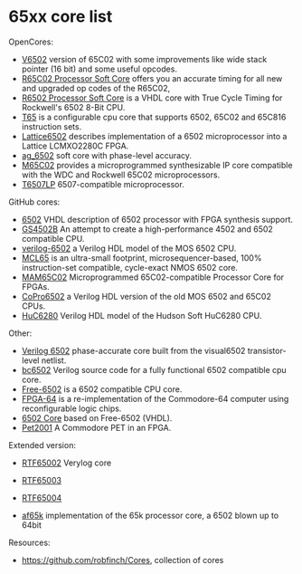 # 65xx core list

OpenCores:
* [V6502](https://opencores.org/projects/v6502) version of 65C02 with some improvements like wide stack pointer (16 bit) and some useful opcodes.
* [R65C02 Processor Soft Core](https://opencores.org/projects/cpu65c02_true_cycle) offers you an accurate timing for all new and upgraded op codes of the R65C02,
* [R6502 Processor Soft Core](https://opencores.org/projects/cpu6502_true_cycle) is a VHDL core with True Cycle Timing for Rockwell's 6502 8-Bit CPU.
* [T65](https://opencores.org/projects/t65) is a configurable cpu core that supports 6502, 65C02 and 65C816 instruction sets.
* [Lattice6502](https://opencores.org/projects/lattice6502) describes  implementation of a 6502 microprocessor into a Lattice LCMXO2280C FPGA.
* [ag_6502](https://opencores.org/projects/ag_6502) soft core with phase-level accuracy.
* [M65C02](https://opencores.org/projects/m65c02) provides a microprogrammed synthesizable IP core compatible with the WDC and Rockwell 65C02 microprocessors.
* [T6507LP](https://opencores.org/projects/t6507lp) 6507-compatible microprocessor.


GitHub cores:
* [6502](https://github.com/bernardo-andreeti/6502) VHDL description of 6502 processor with FPGA synthesis support.
* [GS4502B](https://github.com/gardners/gs4502b) An attempt to create a high-performance 4502 and 6502 compatible CPU.
* [verilog-6502](https://github.com/Arlet/verilog-6502) a Verilog HDL model of the MOS 6502 CPU.
* [MCL65](https://github.com/MicroCoreLabs/Projects/tree/master/MCL65) is an ultra-small footprint, microsequencer-based, 100% instruction-set compatible, cycle-exact NMOS 6502 core.
* [MAM65C02](https://github.com/MorrisMA/MAM65C02-Processor-Core) Microprogrammed 65C02-compatible Processor Core for FPGAs.
* [CoPro6502](https://github.com/hoglet67/CoPro6502/tree/master/src/Arlet) a Verilog HDL version of the old MOS 6502 and 65C02 CPUs.
* [HuC6280](https://github.com/fseidel/HuC6280) Verilog HDL model of the Hudson Soft HuC6280 CPU.

Other:
* [Verilog 6502](http://www.aholme.co.uk/6502/Main.htm) phase-accurate core built from the visual6502 transistor-level netlist.
* [bc6502](http://finitron.ca/Projects/Prj6502/bc6502_page.html) Verilog source code for a fully functional 6502 compatible cpu core.
* [Free-6502](http://web.archive.org/web/20040603222048/http:/www.free-ip.com/6502/index.html) is a 6502 compatible CPU core.
* [FPGA-64](https://www.syntiac.com/fpga64.html) is a re-implementation of the Commodore-64 computer using reconfigurable logic chips.
* [6502 Core](http://www.sprow.co.uk/dump/index.htm#Free6502) based on Free-6502 (VHDL).
* [Pet2001](https://github.com/skibo/Pet2001_Nexys3) A Commodore PET in an FPGA.

Extended version:
* [RTF65002](https://opencores.org/projects/rtf65002) Verylog core
* [RTF65003](https://github.com/robfinch/Cores/tree/master/rtf65003/trunk)
* [RTF65004](https://github.com/robfinch/Cores/tree/master/rtf65004)

* [af65k](https://github.com/fachat/af65k)  implementation of the 65k processor core, a 6502 blown up to 64bit

Resources:
* https://github.com/robfinch/Cores, collection of cores
